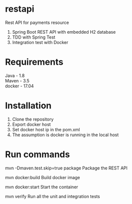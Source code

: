 # restapi
Rest API for payments resource
1. Spring Boot REST API with embedded H2 database
2. TDD with Spring Test
3. Integration test with Docker


# Requirements
Java - 1.8  
Maven - 3.5    
docker - 17.04

# Installation
1. Clone the repository
2. Export docker host
3. Set docker host ip in the pom.xml
4. The assumption is docker is running in the local host

# Run commands
mvn -Dmaven.test.skip=true package
        Package the REST API

mvn docker:build
        Build docker image

mvn docker:start
        Start the container

mvn verify
        Run all the unit and integration tests



